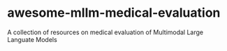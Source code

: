 # awesome-mllm-medical-evaluation
A collection of resources on medical evaluation of Multimodal Large Languate Models
